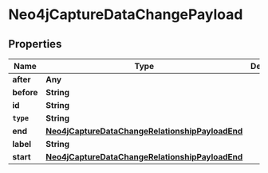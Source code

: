 

# Neo4jCaptureDataChangePayload


## Properties

Name | Type | Description | Notes
------------ | ------------- | ------------- | -------------
**after** | **Any** |  | 
**before** | **String** |  | 
**id** | **String** |  | 
**`type`** | **String** |  | 
**end** | [**Neo4jCaptureDataChangeRelationshipPayloadEnd**](Neo4jCaptureDataChangeRelationshipPayloadEnd.md) |  | 
**label** | **String** |  | 
**start** | [**Neo4jCaptureDataChangeRelationshipPayloadEnd**](Neo4jCaptureDataChangeRelationshipPayloadEnd.md) |  | 



